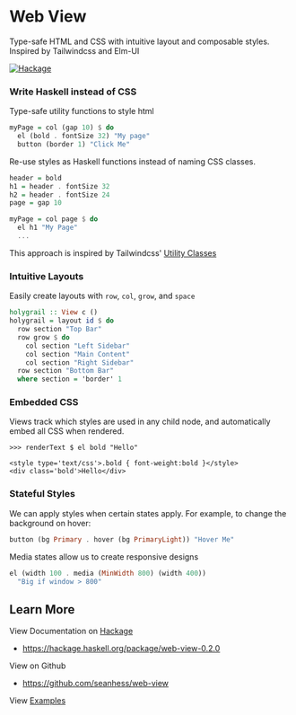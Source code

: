 Web View
============

Type-safe HTML and CSS with intuitive layout and composable styles. Inspired by Tailwindcss and Elm-UI

[![Hackage](https://img.shields.io/hackage/v/web-view.svg)][hackage]

### Write Haskell instead of CSS

Type-safe utility functions to style html

```haskell
myPage = col (gap 10) $ do
  el (bold . fontSize 32) "My page"
  button (border 1) "Click Me"
```

Re-use styles as Haskell functions instead of naming CSS classes.

```haskell
header = bold
h1 = header . fontSize 32
h2 = header . fontSize 24
page = gap 10

myPage = col page $ do
  el h1 "My Page"
  ...
```

This approach is inspired by Tailwindcss' [Utility Classes](https://tailwindcss.com/docs/utility-first)

### Intuitive Layouts

Easily create layouts with `row`, `col`, `grow`, and `space`

```haskell
holygrail :: View c ()
holygrail = layout id $ do
  row section "Top Bar"
  row grow $ do
    col section "Left Sidebar"
    col section "Main Content"
    col section "Right Sidebar"
  row section "Bottom Bar"
  where section = 'border' 1
```

### Embedded CSS

Views track which styles are used in any child node, and automatically embed all CSS when rendered. 

    >>> renderText $ el bold "Hello"
    
    <style type='text/css'>.bold { font-weight:bold }</style>
    <div class='bold'>Hello</div>


### Stateful Styles

We can apply styles when certain states apply. For example, to change the background on hover:

```haskell
button (bg Primary . hover (bg PrimaryLight)) "Hover Me"
```

Media states allow us to create responsive designs

```haskell
el (width 100 . media (MinWidth 800) (width 400))
  "Big if window > 800"
```


Learn More
----------

View Documentation on [Hackage][hackage]
* https://hackage.haskell.org/package/web-view-0.2.0

View on Github
* https://github.com/seanhess/web-view

View [Examples](https://github.com/seanhess/web-view/blob/main/example/Main.hs)


[hackage]: https://hackage.haskell.org/package/web-view-0.2.0
